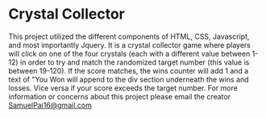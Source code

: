 # Crystal Collector

This project utilized the different components of HTML, CSS, Javascript, and most importantly Jquery. It is a crystal collector game where players will click on one of the four crystals (each with a different value between 1-12) in order to try and match the randomized target number (this value is between 19-120). If the score matches, the wins counter will add 1 and a text of "You Won will append to the div section underneath the wins and losses. Vice versa if your score exceeds the target number. 
For more information or concerns about this project please email the creator SamuelPai16@gmail.com
